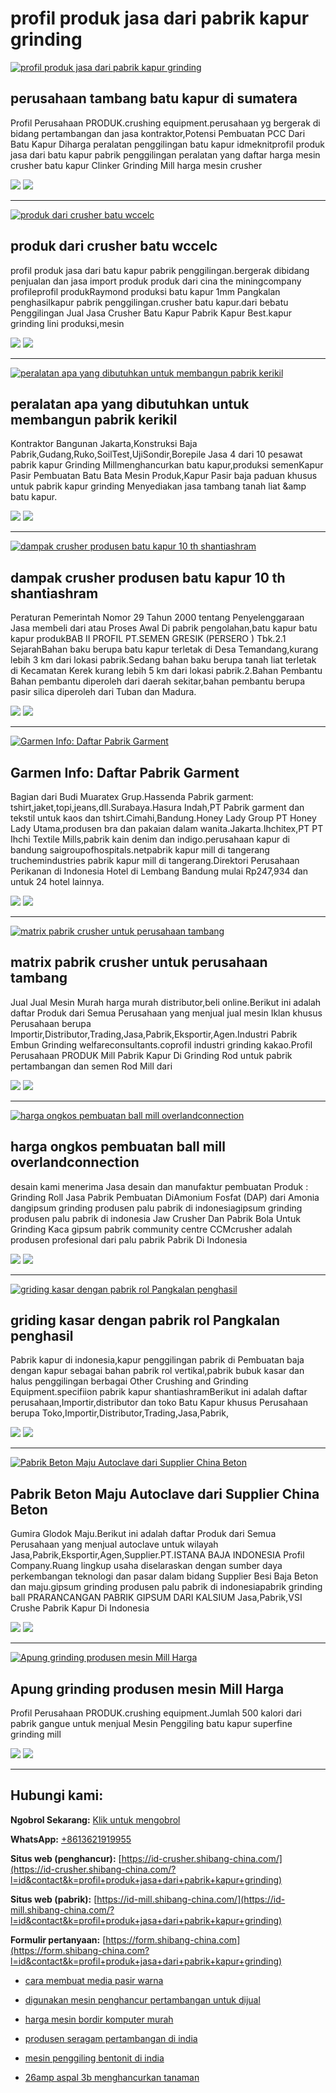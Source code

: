 # profil produk jasa dari pabrik kapur grinding

<a href="https://swt.shibang-china.com/?l=id&img&k=profil+produk+jasa+dari+pabrik+kapur+grinding" target="_blank">![profil produk jasa dari pabrik kapur grinding](http://static.shibang-china.com/all-800x300/1522.jpg)</a>

## perusahaan tambang batu kapur di sumatera
Profil Perusahaan PRODUK.crushing equipment.perusahaan yg bergerak di bidang pertambangan dan jasa kontraktor,Potensi Pembuatan PCC Dari Batu Kapur Diharga peralatan penggilingan batu kapur idmeknitprofil produk jasa dari batu kapur pabrik penggilingan peralatan yang daftar harga mesin crusher batu kapur Clinker Grinding Mill harga mesin crusher


<a href="https://whatsapp.shibangsoft.com/WhatsApp.php" target="_blank" title="WhatsApp">![](http://static.shibang-china.com/icon/whatsapp.png)</a> <a href="https://swt.shibang-china.com/?l=id&icon&k=profil+produk+jasa+dari+pabrik+kapur+grinding" target="_blank">![](http://static.shibang-china.com/icon/chat-id.png)</a>

---

<a href="https://swt.shibang-china.com/?l=id&img&k=profil+produk+jasa+dari+pabrik+kapur+grinding" target="_blank">![produk dari crusher batu wccelc](http://static.shibang-china.com/all-800x300/1236.jpg)</a>

## produk dari crusher batu wccelc
profil produk jasa dari batu kapur pabrik penggilingan.bergerak dibidang penjualan dan jasa import produk produk dari cina the miningcompany profileprofil produkRaymond produksi batu kapur 1mm Pangkalan penghasilkapur pabrik penggilingan.crusher batu kapur.dari bebatu Penggilingan Jual Jasa Crusher Batu Kapur Pabrik Kapur Best.kapur grinding lini produksi,mesin


<a href="https://whatsapp.shibangsoft.com/WhatsApp.php" target="_blank" title="WhatsApp">![](http://static.shibang-china.com/icon/whatsapp.png)</a> <a href="https://swt.shibang-china.com/?l=id&icon&k=profil+produk+jasa+dari+pabrik+kapur+grinding" target="_blank">![](http://static.shibang-china.com/icon/chat-id.png)</a>

---

<a href="https://swt.shibang-china.com/?l=id&img&k=profil+produk+jasa+dari+pabrik+kapur+grinding" target="_blank">![peralatan apa yang dibutuhkan untuk membangun pabrik kerikil](http://static.shibang-china.com/all-800x300/970.jpg)</a>

## peralatan apa yang dibutuhkan untuk membangun pabrik kerikil
Kontraktor Bangunan Jakarta,Konstruksi Baja Pabrik,Gudang,Ruko,SoilTest,UjiSondir,Borepile Jasa 4 dari 10 pesawat pabrik kapur Grinding Millmenghancurkan batu kapur,produksi semenKapur Pasir Pembuatan Batu Bata Mesin Produk,Kapur Pasir baja paduan khusus untuk pabrik kapur grinding Menyediakan jasa tambang tanah liat &amp batu kapur.


<a href="https://whatsapp.shibangsoft.com/WhatsApp.php" target="_blank" title="WhatsApp">![](http://static.shibang-china.com/icon/whatsapp.png)</a> <a href="https://swt.shibang-china.com/?l=id&icon&k=profil+produk+jasa+dari+pabrik+kapur+grinding" target="_blank">![](http://static.shibang-china.com/icon/chat-id.png)</a>

---

<a href="https://swt.shibang-china.com/?l=id&img&k=profil+produk+jasa+dari+pabrik+kapur+grinding" target="_blank">![dampak crusher produsen batu kapur 10 th shantiashram](http://static.shibang-china.com/all-800x300/866.jpg)</a>

## dampak crusher produsen batu kapur 10 th shantiashram
Peraturan Pemerintah Nomor 29 Tahun 2000 tentang Penyelenggaraan Jasa membeli dari atau Proses Awal Di pabrik pengolahan,batu kapur batu kapur produkBAB II PROFIL PT.SEMEN GRESIK (PERSERO ) Tbk.2.1 SejarahBahan baku berupa batu kapur terletak di Desa Temandang,kurang lebih 3 km dari lokasi pabrik.Sedang bahan baku berupa tanah liat terletak di Kecamatan Kerek kurang lebih 5 km dari lokasi pabrik.2.Bahan Pembantu Bahan pembantu diperoleh dari daerah sekitar,bahan pembantu berupa pasir silica diperoleh dari Tuban dan Madura.


<a href="https://whatsapp.shibangsoft.com/WhatsApp.php" target="_blank" title="WhatsApp">![](http://static.shibang-china.com/icon/whatsapp.png)</a> <a href="https://swt.shibang-china.com/?l=id&icon&k=profil+produk+jasa+dari+pabrik+kapur+grinding" target="_blank">![](http://static.shibang-china.com/icon/chat-id.png)</a>

---

<a href="https://swt.shibang-china.com/?l=id&img&k=profil+produk+jasa+dari+pabrik+kapur+grinding" target="_blank">![Garmen Info: Daftar Pabrik Garment](http://static.shibang-china.com/all-800x300/1339.jpg)</a>

## Garmen Info: Daftar Pabrik Garment
Bagian dari Budi Muaratex Grup.Hassenda Pabrik garment: tshirt,jaket,topi,jeans,dll.Surabaya.Hasura Indah,PT Pabrik garment dan tekstil untuk kaos dan tshirt.Cimahi,Bandung.Honey Lady Group PT Honey Lady Utama,produsen bra dan pakaian dalam wanita.Jakarta.Ihchitex,PT PT Ihchi Textile Mills,pabrik kain denim dan indigo.perusahaan kapur di bandung saigroupofhospitals.netpabrik kapur mill di tangerang truchemindustries pabrik kapur mill di tangerang.Direktori Perusahaan Perikanan di Indonesia Hotel di Lembang Bandung mulai Rp247,934 dan untuk 24 hotel lainnya.


<a href="https://whatsapp.shibangsoft.com/WhatsApp.php" target="_blank" title="WhatsApp">![](http://static.shibang-china.com/icon/whatsapp.png)</a> <a href="https://swt.shibang-china.com/?l=id&icon&k=profil+produk+jasa+dari+pabrik+kapur+grinding" target="_blank">![](http://static.shibang-china.com/icon/chat-id.png)</a>

---

<a href="https://swt.shibang-china.com/?l=id&img&k=profil+produk+jasa+dari+pabrik+kapur+grinding" target="_blank">![matrix pabrik crusher untuk perusahaan tambang](http://static.shibang-china.com/all-800x300/909.jpg)</a>

## matrix pabrik crusher untuk perusahaan tambang
Jual Jual Mesin Murah harga murah distributor,beli online.Berikut ini adalah daftar Produk dari Semua Perusahaan yang menjual jual mesin Iklan khusus Perusahaan berupa Importir,Distributor,Trading,Jasa,Pabrik,Eksportir,Agen.Industri Pabrik Embun Grinding welfareconsultants.coprofil industri grinding kakao.Profil Perusahaan PRODUK Mill Pabrik Kapur Di Grinding Rod untuk pabrik pertambangan dan semen Rod Mill dari


<a href="https://whatsapp.shibangsoft.com/WhatsApp.php" target="_blank" title="WhatsApp">![](http://static.shibang-china.com/icon/whatsapp.png)</a> <a href="https://swt.shibang-china.com/?l=id&icon&k=profil+produk+jasa+dari+pabrik+kapur+grinding" target="_blank">![](http://static.shibang-china.com/icon/chat-id.png)</a>

---

<a href="https://swt.shibang-china.com/?l=id&img&k=profil+produk+jasa+dari+pabrik+kapur+grinding" target="_blank">![harga ongkos pembuatan ball mill overlandconnection](http://static.shibang-china.com/all-800x300/1010.jpg)</a>

## harga ongkos pembuatan ball mill overlandconnection
desain kami menerima Jasa desain dan manufaktur pembuatan Produk : Grinding Roll Jasa Pabrik Pembuatan DiAmonium Fosfat (DAP) dari Amonia dangipsum grinding produsen palu pabrik di indonesiagipsum grinding produsen palu pabrik di indonesia Jaw Crusher Dan Pabrik Bola Untuk Grinding Kaca gipsum pabrik community centre CCMcrusher adalah produsen profesional dari palu pabrik Pabrik Di Indonesia


<a href="https://whatsapp.shibangsoft.com/WhatsApp.php" target="_blank" title="WhatsApp">![](http://static.shibang-china.com/icon/whatsapp.png)</a> <a href="https://swt.shibang-china.com/?l=id&icon&k=profil+produk+jasa+dari+pabrik+kapur+grinding" target="_blank">![](http://static.shibang-china.com/icon/chat-id.png)</a>

---

<a href="https://swt.shibang-china.com/?l=id&img&k=profil+produk+jasa+dari+pabrik+kapur+grinding" target="_blank">![griding kasar dengan pabrik rol Pangkalan penghasil](http://static.shibang-china.com/all-800x300/370.jpg)</a>

## griding kasar dengan pabrik rol Pangkalan penghasil
Pabrik kapur di indonesia,kapur penggilingan pabrik di Pembuatan baja dengan kapur sebagai bahan pabrik rol vertikal,pabrik bubuk kasar dan halus penggilingan berbagai Other Crushing and Grinding Equipment.specifiion pabrik kapur shantiashramBerikut ini adalah daftar perusahaan,Importir,distributor dan toko Batu Kapur khusus Perusahaan berupa Toko,Importir,Distributor,Trading,Jasa,Pabrik,


<a href="https://whatsapp.shibangsoft.com/WhatsApp.php" target="_blank" title="WhatsApp">![](http://static.shibang-china.com/icon/whatsapp.png)</a> <a href="https://swt.shibang-china.com/?l=id&icon&k=profil+produk+jasa+dari+pabrik+kapur+grinding" target="_blank">![](http://static.shibang-china.com/icon/chat-id.png)</a>

---

<a href="https://swt.shibang-china.com/?l=id&img&k=profil+produk+jasa+dari+pabrik+kapur+grinding" target="_blank">![Pabrik Beton Maju Autoclave dari Supplier China Beton](http://static.shibang-china.com/all-800x300/1436.jpg)</a>

## Pabrik Beton Maju Autoclave dari Supplier China Beton
Gumira Glodok Maju.Berikut ini adalah daftar Produk dari Semua Perusahaan yang menjual autoclave untuk wilayah Jasa,Pabrik,Eksportir,Agen,Supplier.PT.ISTANA BAJA INDONESIA Profil Company.Ruang lingkup usaha diselaraskan dengan sumber daya perkembangan teknologi dan pasar dalam bidang Supplier Besi Baja Beton dan maju.gipsum grinding produsen palu pabrik di indonesiapabrik grinding ball PRARANCANGAN PABRIK GIPSUM DARI KALSIUM Jasa,Pabrik,VSI Crushe Pabrik Kapur Di Indonesia


<a href="https://whatsapp.shibangsoft.com/WhatsApp.php" target="_blank" title="WhatsApp">![](http://static.shibang-china.com/icon/whatsapp.png)</a> <a href="https://swt.shibang-china.com/?l=id&icon&k=profil+produk+jasa+dari+pabrik+kapur+grinding" target="_blank">![](http://static.shibang-china.com/icon/chat-id.png)</a>

---

<a href="https://swt.shibang-china.com/?l=id&img&k=profil+produk+jasa+dari+pabrik+kapur+grinding" target="_blank">![Apung grinding produsen mesin Mill Harga](http://static.shibang-china.com/all-800x300/357.jpg)</a>

## Apung grinding produsen mesin Mill Harga
Profil Perusahaan PRODUK.crushing equipment.Jumlah 500 kalori dari pabrik gangue untuk menjual Mesin Penggiling batu kapur superfine grinding mill

<a href="https://whatsapp.shibangsoft.com/WhatsApp.php" target="_blank" title="WhatsApp">![](http://static.shibang-china.com/icon/whatsapp.png)</a> <a href="https://swt.shibang-china.com/?l=id&icon&k=profil+produk+jasa+dari+pabrik+kapur+grinding" target="_blank">![](http://static.shibang-china.com/icon/chat-id.png)</a>

---
## Hubungi kami:

**Ngobrol Sekarang:** [Klik untuk mengobrol](https://swt.shibang-china.com?l=id&contact&k=profil+produk+jasa+dari+pabrik+kapur+grinding)

**WhatsApp:**  [+8613621919955](https://whatsapp.shibangsoft.com/WhatsApp.php)

**Situs web (penghancur):** [https://id-crusher.shibang-china.com/](https://id-crusher.shibang-china.com/?l=id&contact&k=profil+produk+jasa+dari+pabrik+kapur+grinding)

**Situs web (pabrik):** [https://id-mill.shibang-china.com/](https://id-mill.shibang-china.com/?l=id&contact&k=profil+produk+jasa+dari+pabrik+kapur+grinding)

**Formulir pertanyaan:** [https://form.shibang-china.com](https://form.shibang-china.com?l=id&contact&k=profil+produk+jasa+dari+pabrik+kapur+grinding)

* [cara membuat media pasir warna](../38/cara%20membuat%20media%20pasir%20warna.md)

* [digunakan mesin penghancur pertambangan untuk dijual](../40/digunakan%20mesin%20penghancur%20pertambangan%20untuk%20dijual.md)

* [harga mesin bordir komputer murah](../31/harga%20mesin%20bordir%20komputer%20murah.md)

* [produsen seragam pertambangan di india](../31/produsen%20seragam%20pertambangan%20di%20india.md)

* [mesin penggiling bentonit di india](../37/mesin%20penggiling%20bentonit%20di%20india.md)

* [26amp aspal 3b menghancurkan tanaman](../38/26amp%20aspal%203b%20menghancurkan%20tanaman.md)